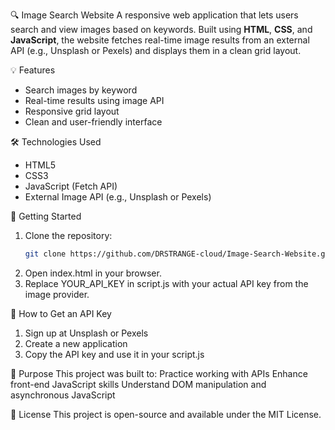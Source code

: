 🔍 Image Search Website
A responsive web application that lets users search and view images based on keywords. Built using **HTML**, **CSS**, and **JavaScript**, the website fetches 
real-time image results from an external API (e.g., Unsplash or Pexels) and displays them in a clean grid layout.

💡 Features
- Search images by keyword
- Real-time results using image API
- Responsive grid layout
- Clean and user-friendly interface

🛠 Technologies Used
- HTML5  
- CSS3  
- JavaScript (Fetch API)
- External Image API (e.g., Unsplash or Pexels)

🚀 Getting Started

1. Clone the repository:
   ```bash
   git clone https://github.com/DRSTRANGE-cloud/Image-Search-Website.git
2. Open index.html in your browser.
3. Replace YOUR_API_KEY in script.js with your actual API key from the image provider.

🔐 How to Get an API Key
1. Sign up at Unsplash or Pexels
2. Create a new application
3. Copy the API key and use it in your script.js

🎯 Purpose
This project was built to:
Practice working with APIs
Enhance front-end JavaScript skills
Understand DOM manipulation and asynchronous JavaScript

📜 License
This project is open-source and available under the MIT License.
